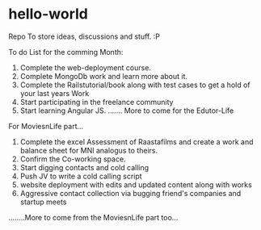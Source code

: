 # hello-world
Repo To store ideas, discussions and stuff. :P

To do List for the comming Month:
1) Complete the web-deployment course.
2) Complete MongoDb work and learn more about it.
3) Complete the Railstutorial/book along with test cases to get a hold of your last years Work
4) Start participating in the freelance community
5) Start learning Angular JS.
....... More to come for the Edutor-Life

For MoviesnLife part...
1) Complete the excel Assessment of Raastafilms and create a work and balance sheet for MNl analogus to theirs.
2) Confirm the Co-working space.
3) Start digging contacts and cold calling
4) Push JV to write a cold calling script
5) website deployment with edits and updated content along with works
6) Aggressive contact collection via bugging friend's companies and startup meets

........More to come from the MoviesnLife part too...
